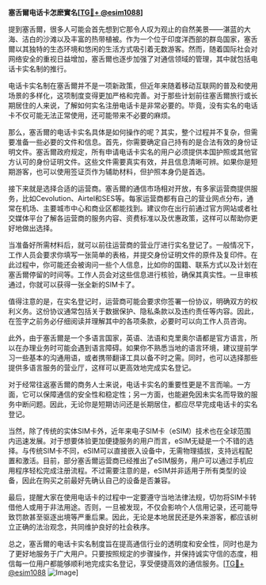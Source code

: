 **塞舌爾电话卡怎麽實名[[TG💪+ @esim1088](https://t.me/s/esim1088)]**

提到塞舌爾，很多人可能会首先想到它那令人叹为观止的自然美景——湛蓝的大海、洁白的沙滩以及丰富的热带植被。作为一个位于印度洋西部的群岛国家，塞舌爾以其独特的生态环境和悠闲的生活方式吸引着无数游客。然而，随着国际社会对网络安全的重视日益增加，塞舌爾也逐步加强了对通信领域的管理，其中就包括电话卡实名制的推行。

电话卡实名制在塞舌爾并不是一项新政策，但近年来随着移动互联网的普及和使用场景的多样化，这项制度变得更加严格和完善。对于那些计划前往塞舌爾旅行或长期居住的人来说，了解如何实名注册电话卡是非常必要的。毕竟，没有实名的电话卡不仅可能无法正常使用，还可能带来不必要的麻烦。

那么，塞舌爾的电话卡实名具体是如何操作的呢？其实，整个过程并不复杂，但需要准备一些必要的文件和信息。首先，你需要确定自己持有的是合法有效的身份证明文件。塞舌爾政府规定，所有申请电话卡实名的用户必须提供本国护照或其他官方认可的身份证明文件。这些文件需要真实有效，并且信息清晰可辨。如果你是短期游客，也可以使用签证页作为辅助材料，但护照本身仍是首选。

接下来就是选择合适的运营商。塞舌爾的通信市场相对开放，有多家运营商提供服务，比如Cevolution、Airtel和SES等。每家运营商都有自己的营业网点分布，通常在机场、主要城市中心和商业区都能找到。建议你在出行前通过官方网站或者社交媒体平台了解各运营商的服务内容、资费标准以及优惠政策，这样可以帮助你更好地做出选择。

当准备好所需材料后，就可以前往运营商的营业厅进行实名登记了。一般情况下，工作人员会要求你填写一张简单的表格，并提交身份证明文件的原件及复印件。在此过程中，你可能还会被询问一些个人信息，比如你的国籍、联系方式以及计划在塞舌爾停留的时间等。工作人员会对这些信息进行核验，确保其真实性。一旦审核通过，你就可以获得一张全新的SIM卡了。

值得注意的是，在实名登记时，运营商可能会要求你签署一份协议，明确双方的权利义务。这份协议通常包括关于数据保护、隐私条款以及违约责任等内容。因此，在签字之前务必仔细阅读并理解其中的各项条款，必要时可以向工作人员咨询。

此外，由于塞舌爾是一个多语言国家，英语、法语和克里奥尔语都是官方语言，所以在办理业务时可能会遇到语言障碍。如果你不熟悉当地的语言环境，建议提前学习一些基本的沟通用语，或者携带翻译工具以备不时之需。同时，也可以选择那些提供多语言服务的营业厅，这样可以更高效地完成实名登记。

对于经常往返塞舌爾的商务人士来说，电话卡实名的重要性更是不言而喻。一方面，它可以保障通信的安全性和稳定性；另一方面，也能避免因未实名而导致的服务中断问题。因此，无论你是短期访问还是长期居住，都应尽早完成电话卡的实名登记。

当然，除了传统的实体SIM卡外，近年来电子SIM卡（eSIM）技术也在全球范围内迅速发展。对于想要体验更加便捷服务的用户而言，eSIM无疑是一个不错的选择。与传统SIM卡不同，eSIM可以直接嵌入设备中，无需物理插拔，支持远程配置和激活。目前，部分塞舌爾运营商已经推出了eSIM服务，用户可以通过手机应用程序轻松完成注册流程。不过需要注意的是，eSIM并非适用于所有类型的设备，因此在购买之前最好先确认自己的设备是否兼容。

最后，提醒大家在使用电话卡的过程中一定要遵守当地法律法规，切勿将SIM卡转借他人或用于非法用途。否则，一旦被发现，不仅会影响个人信用记录，还可能导致罚款甚至驱逐出境等严重后果。因此，无论是本地居民还是外来游客，都应该树立正确的法治观念，共同维护良好的社会秩序。

总之，塞舌爾的电话卡实名制度旨在提高通信行业的透明度和安全性，同时也是为了更好地服务于广大用户。只要按照规定的步骤操作，并保持诚实守信的态度，相信每一位用户都能够顺利地完成实名登记，享受便捷高效的通信服务。[[TG💪+ @esim1088](https://t.me/s/esim1088) ![Image](https://i.postimg.cc/4NQfJmqS/Snipaste-2025-05-13-00-14-12.png)]